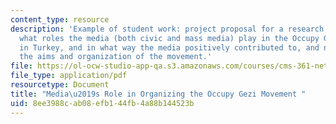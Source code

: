 ```yaml
---
content_type: resource
description: 'Example of student work: project proposal for a research paper to examine
  what roles the media (both civic and mass media) play in the Occupy Gezi movements
  in Turkey, and in what way the media positively contributed to, and negatively diluted
  the aims and organization of the movement.'
file: https://ol-ocw-studio-app-qa.s3.amazonaws.com/courses/cms-361-networked-social-movements-media-mobilization-spring-2014/8ee3988cab08efb144fb4a88b144523b_MITCMS_361S14_OccupyGeziPr.pdf
file_type: application/pdf
resourcetype: Document
title: "Media\u2019s Role in Organizing the Occupy Gezi Movement "
uid: 8ee3988c-ab08-efb1-44fb-4a88b144523b
---
```

